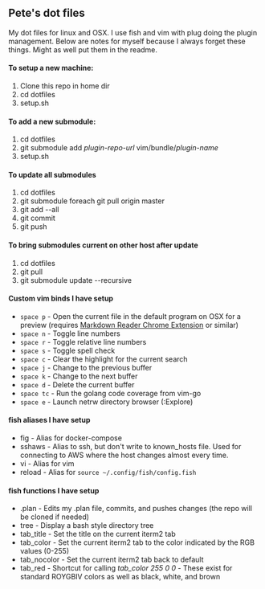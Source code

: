## Pete's dot files

My dot files for linux and OSX. I use fish and vim with plug doing the plugin management. Below are notes for myself
because I always forget these things. Might as well put them in the readme.

#### To setup a new machine:
1. Clone this repo in home dir
2. cd dotfiles
3. setup.sh

#### To add a new submodule:
1. cd dotfiles
2. git submodule add *plugin-repo-url* vim/bundle/*plugin-name*
3. setup.sh

#### To update all submodules
1. cd dotfiles
2. git submodule foreach git pull origin master
3. git add --all
4. git commit
5. git push

#### To bring submodules current on other host after update
1. cd dotfiles
2. git pull
3. git submodule update --recursive

#### Custom vim binds I have setup
* `space p` - Open the current file in the default program on OSX for a preview (requires [Markdown Reader Chrome Extension](https://chrome.google.com/webstore/detail/markdown-reader/gpoigdifkoadgajcincpilkjmejcaanc) or similar)
* `space n` - Toggle line numbers
* `space r` - Toggle relative line numbers
* `space s` - Toggle spell check
* `space c` - Clear the highlight for the current search
* `space j` - Change to the previous buffer
* `space k` - Change to the next buffer
* `space d` - Delete the current buffer
* `space tc` - Run the golang code coverage from vim-go
* `space e` - Launch netrw directory browser (:Explore)

#### fish aliases I have setup
* fig - Alias for docker-compose
* sshaws - Alias to ssh, but don't write to known_hosts file. Used for connecting to AWS where the host changes almost every time.
* vi - Alias for vim
* reload - Alias for `source ~/.config/fish/config.fish`

#### fish functions I have setup
* .plan - Edits my .plan file, commits, and pushes changes (the repo will be cloned if needed) 
* tree - Display a bash style directory tree
* tab_title - Set the title on the current iterm2 tab
* tab_color <red> <green> <blue> - Set the current iterm2 tab to the color indicated by the RGB values (0-255)
* tab_nocolor - Set the current iterm2 tab back to default
* tab_red - Shortcut for calling *tab_color 255 0 0* - These exist for standard ROYGBIV colors as well as black, white, and brown 
